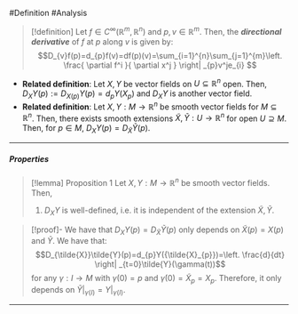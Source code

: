 #Definition #Analysis 

> [!definition]
> Let $f\in C^\infty(\mathbb{R}^m,\mathbb{R}^n)$ and $p,v\in \mathbb{R}^m$. Then, the ***directional derivative*** of $f$ at $p$ along $v$ is given by: $$D_{v}f(p)=d_{p}f(v)=df(p)(v)=\sum_{i=1}^{n}\sum_{j=1}^{m}\left. \frac{ \partial f^i }{ \partial x^j } \right| _{p}v^je_{i} $$
- **Related definition**: Let $X,Y$ be vector fields on $U\subseteq \mathbb{R}^n$ open. Then, $D_{X}Y(p):=D_{X(p)}Y(p)=d_{p}Y(X_{p})$ and $D_{X}Y$ is another vector field. 
- **Related definition**: Let $X,Y:M\to \mathbb{R}^n$ be smooth vector fields for $M\subseteq \mathbb{R}^n$. Then, there exists smooth extensions $\tilde{X},\tilde{Y}:U\to \mathbb{R}^n$ for open $U\supseteq M$. Then, for $p\in M$, $D_{X}Y(p)=D_{\tilde{X}}\tilde{Y}(p)$. 
---
##### Properties
> [!lemma] Proposition 1
> Let $X,Y:M\to \mathbb{R}^n$ be smooth vector fields. Then, 
> 1. $D_{X}Y$ is well-defined, i.e. it is independent of the extension $\tilde{X},\tilde{Y}$. 

> [!proof]-
> We have that $D_{X}Y(p)=D_{\tilde{X}}\tilde{Y}(p)$ only depends on $\tilde{X}(p)=X(p)$ and $\tilde{Y}$. We have that: $$D_{\tilde{X}}\tilde{Y}(p)=d_{p}Y({\tilde{X}_{p}})=\left. \frac{d}{dt} \right| _{t=0}\tilde{Y}(\gamma(t))$$for any $\gamma:I\to M$ with $\gamma(0)=p$ and $\dot{\gamma}(0)=\tilde{X}_{p}=X_{p}$. Therefore, it only depends on $\tilde{Y}|_{\gamma(I)}=Y|_{\gamma(I)}$. 
---
